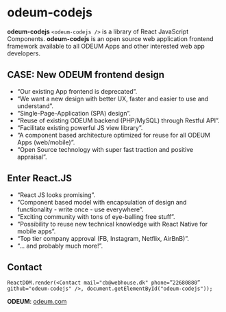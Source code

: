 # odeum-codejs

**odeum-codejs** ```<odeum-codejs />``` is a library of React JavaScript Components. **odeum-codejs** is an open source web application frontend framework available to all ODEUM Apps and other interested web app developers.

## CASE: New ODEUM frontend design

* “Our existing App frontend is deprecated”.
* “We want a new design with better UX, faster and easier to use and understand”.
* “Single-Page-Application (SPA) design”.
* “Reuse of existing ODEUM backend (PHP/MySQL) through Restful API”.
* “Facilitate existing powerful JS view library”.
* “A component based architecture optimized for reuse for all ODEUM Apps (web/mobile)”.
* “Open Source technology with super fast traction and positive appraisal”.

## Enter React.JS

* “React JS looks promising”.
* “Component based model with encapsulation of design and functionality - write once - use everywhere”.
* “Exciting community with tons of eye-balling free stuff”.
* “Possibility to reuse new technical knowledge with React Native for mobile apps”.
* “Top tier company approval (FB, Instagram, Netflix, AirBnB)”.
* “… and probably much more!”.

## Contact

```ReactDOM.render(<Contact mail="cb@webhouse.dk" phone=”22680880” github="odeum-codejs" />, document.getElementById("odeum-codejs"));```

**ODEUM**: <a href="http://www.odeum.com" target="_blank">odeum.com</a>

